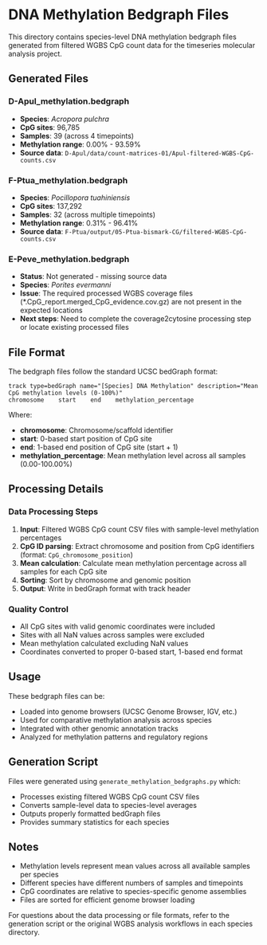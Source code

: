 # DNA Methylation Bedgraph Files

This directory contains species-level DNA methylation bedgraph files generated from filtered WGBS CpG count data for the timeseries molecular analysis project.

## Generated Files

### D-Apul_methylation.bedgraph
- **Species**: *Acropora pulchra* 
- **CpG sites**: 96,785
- **Samples**: 39 (across 4 timepoints)
- **Methylation range**: 0.00% - 93.59%
- **Source data**: `D-Apul/data/count-matrices-01/Apul-filtered-WGBS-CpG-counts.csv`

### F-Ptua_methylation.bedgraph  
- **Species**: *Pocillopora tuahiniensis*
- **CpG sites**: 137,292
- **Samples**: 32 (across multiple timepoints)
- **Methylation range**: 0.31% - 96.41%
- **Source data**: `F-Ptua/output/05-Ptua-bismark-CG/filtered-WGBS-CpG-counts.csv`

### E-Peve_methylation.bedgraph
- **Status**: Not generated - missing source data
- **Species**: *Porites evermanni*
- **Issue**: The required processed WGBS coverage files (*.CpG_report.merged_CpG_evidence.cov.gz) are not present in the expected locations
- **Next steps**: Need to complete the coverage2cytosine processing step or locate existing processed files

## File Format

The bedgraph files follow the standard UCSC bedGraph format:
```
track type=bedGraph name="[Species] DNA Methylation" description="Mean CpG methylation levels (0-100%)"
chromosome    start    end    methylation_percentage
```

Where:
- **chromosome**: Chromosome/scaffold identifier
- **start**: 0-based start position of CpG site
- **end**: 1-based end position of CpG site (start + 1)
- **methylation_percentage**: Mean methylation level across all samples (0.00-100.00%)

## Processing Details

### Data Processing Steps
1. **Input**: Filtered WGBS CpG count CSV files with sample-level methylation percentages
2. **CpG ID parsing**: Extract chromosome and position from CpG identifiers (format: `CpG_chromosome_position`)
3. **Mean calculation**: Calculate mean methylation percentage across all samples for each CpG site
4. **Sorting**: Sort by chromosome and genomic position
5. **Output**: Write in bedGraph format with track header

### Quality Control
- All CpG sites with valid genomic coordinates were included
- Sites with all NaN values across samples were excluded
- Mean methylation calculated excluding NaN values
- Coordinates converted to proper 0-based start, 1-based end format

## Usage

These bedgraph files can be:
- Loaded into genome browsers (UCSC Genome Browser, IGV, etc.)
- Used for comparative methylation analysis across species
- Integrated with other genomic annotation tracks
- Analyzed for methylation patterns and regulatory regions

## Generation Script

Files were generated using `generate_methylation_bedgraphs.py` which:
- Processes existing filtered WGBS CpG count CSV files
- Converts sample-level data to species-level averages
- Outputs properly formatted bedGraph files
- Provides summary statistics for each species

## Notes

- Methylation levels represent mean values across all available samples per species
- Different species have different numbers of samples and timepoints
- CpG coordinates are relative to species-specific genome assemblies
- Files are sorted for efficient genome browser loading

For questions about the data processing or file formats, refer to the generation script or the original WGBS analysis workflows in each species directory.